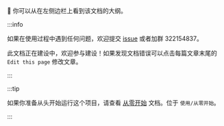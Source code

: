 👋 你可以从在左侧边栏上看到该文档的大纲。


:::info

如果在使用过程中遇到任何问题，欢迎提交 [issue](https://github.com/Soulter/AstrBot/issues) 或者加群 322154837。

此文档正在建设中，欢迎参与建设！如果发现文档错误可以点击每篇文章末尾的 `Edit this page` 修改文章。

:::

:::tip

如果你准备从头开始运行这个项目，请查看 [从零开始](/docs/使用/从零开始) 文档。位于 `使用/从零开始`。

:::
